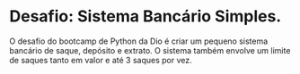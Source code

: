 
# Desafio: Sistema Bancário Simples.

O desafio do bootcamp de Python da Dio é criar um pequeno sistema bancário de saque, depósito e extrato. O sistema também envolve um limite de saques tanto em valor e até 3 saques por vez.
